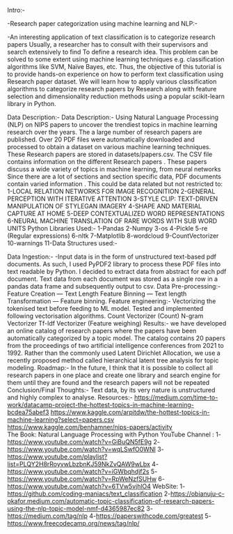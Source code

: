 Intro:-

-Research paper categorization using machine learning and NLP:-

-An interesting application of text classification is to categorize research papers Usually, a researcher has to consult with their supervisors and search extensively to find 
To define a research idea.
This problem can be solved to some extent using machine learning techniques e.g. classification algorithms like SVM, Naïve Bayes, etc.
Thus, the objective of this tutorial is to provide hands-on experience on how to perform text classification using  Research paper dataset. 
We will learn how to apply various classification algorithms to categorize research papers by Research along with feature selection and dimensionality reduction methods using a popular scikit-learn library in Python.

Data Description:-
Data Description:-
Using Natural Language Processing (NLP) on NIPS papers to uncover the trendiest topics in machine learning research over the years.
The a large number of research papers are published. Over 20 PDF files were automatically downloaded and processed to obtain a dataset on various machine learning techniques. These Research papers are stored in datasets/papers.csv. The CSV file contains information on the different Research papers  . These papers discuss a wide variety of topics in machine learning, from neural networks 
Since there are a lot of sections and section specific data, PDF documents contain varied information .
This could be data related but not restricted to:
1-LOCAL RELATION NETWORKS FOR IMAGE RECOGNITION
2-GENERAL PERCEPTION WITH ITERATIVE ATTENTION
3-STYLE CLIP: TEXT-DRIVEN MANIPULATION OF STYLEGAN IMAGERY
4-SHAPE AND MATERIAL CAPTURE AT HOME
5-DEEP CONTEXTUALIZED WORD REPRESENTATIONS
6-NEURAL MACHINE TRANSLATION OF RARE WORDS WITH SUB WORD UNITS
Python Libraries Used:-
1-Pandas
2-Numpy
3-os
4-Pickle
5-re (Regular expressions)
6-nltk
7-Matplotlib
8-wordcloud
9-CountVectorizer
10-warnings
11-Data Structures used:-

Data Ingestion:-
-Input data is in the form of unstructured text-based pdf documents.
As such, I used PyPDF2 library to process these PDF files into text readable by Python.
I decided to extract data from abstract  for each pdf document.
Text data from each document was stored as a single row in a pandas data frame and subsequently output to csv.
Data Pre-processing:-
Feature Creation — Text Length
Feature Binning — Text length
Transformation — Feature binning.
Feature engineering:-
Vectorizing the tokenised text before feeding to ML model.
Tested and implemented following vectorisation algorithms.
Count Vectorizer (Count)
N-gram Vectorizer
Tf-Idf Vectorizer (Feature weighing)
Results:-
we have developed an online catalog of research papers where the papers have been automatically categorized by a topic model. The catalog contains 20 papers from the proceedings of two artificial intelligence conferences from 2021 to 1992. Rather than the commonly used Latent Dirichlet Allocation, 
we use a recently proposed method called 
hierarchical latent tree analysis for topic modeling.
Roadmap:- 
In the future, 
I think that it is possible to collect all research papers in 
one place and create one library and 
search engine for them until they are found
and the research papers will not be repeated
Conclusion/Final Thoughts:-
Text data, by its very nature is unstructured and highly complex to analyse.
Resources:-
https://medium.com/time-to-work/datacamp-project-the-hottest-topics-in-machine-learning-bcdea75abef3
https://www.kaggle.com/arpitdw/the-hottest-topics-in-machine-learning?select=papers.csv
https://www.kaggle.com/benhamner/nips-papers/activity        
The Book: Natural Language Processing with Python
YouTube Channel :
1-https://www.youtube.com/watch?v=GiBuQN5fE9g
2-https://www.youtube.com/watch?v=wqLSwfO0WNI
3-https://www.youtube.com/playlist?list=PLQY2H8rRoyvwLbzbnKJ59NkZvQAW9wLbx
4-https://www.youtube.com/watch?v=iGWbqhdjf2s
5-https://www.youtube.com/watch?v=RpWeNzfSUHw
6-https://www.youtube.com/watch?v=6TVw5vjhlO4
WebSite:
1-https://github.com/coding-maniacs/text_classification
2-https://obianuju-c-okafor.medium.com/automatic-topic-classification-of-research-papers-using-the-nlp-topic-model-nmf-d4365987ec82
3-https://medium.com/tag/nlp
4-https://paperswithcode.com/greatest
5-https://www.freecodecamp.org/news/tag/nlp/

